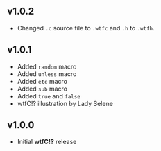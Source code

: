 v1.0.2
----------------
- Changed `.c` source file to `.wtfc` and `.h` to `.wtfh`.

v1.0.1
----------------
- Added `random` macro
- Added `unless` macro
- Added `etc` macro
- Added `sub` macro
- Added `true` and `false`
- wtfC!? illustration by Lady Selene

v1.0.0
----------------
- Initial **wtfC!?** release